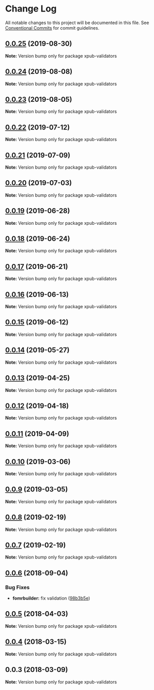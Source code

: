 # Change Log

All notable changes to this project will be documented in this file.
See [Conventional Commits](https://conventionalcommits.org) for commit guidelines.

## [0.0.25](https://gitlab.coko.foundation/pubsweet/pubsweet/compare/xpub-validators@0.0.24...xpub-validators@0.0.25) (2019-08-30)

**Note:** Version bump only for package xpub-validators





## [0.0.24](https://gitlab.coko.foundation/pubsweet/pubsweet/compare/xpub-validators@0.0.23...xpub-validators@0.0.24) (2019-08-08)

**Note:** Version bump only for package xpub-validators





## [0.0.23](https://gitlab.coko.foundation/pubsweet/pubsweet/compare/xpub-validators@0.0.22...xpub-validators@0.0.23) (2019-08-05)

**Note:** Version bump only for package xpub-validators





## [0.0.22](https://gitlab.coko.foundation/pubsweet/pubsweet/compare/xpub-validators@0.0.21...xpub-validators@0.0.22) (2019-07-12)

**Note:** Version bump only for package xpub-validators





## [0.0.21](https://gitlab.coko.foundation/pubsweet/pubsweet/compare/xpub-validators@0.0.20...xpub-validators@0.0.21) (2019-07-09)

**Note:** Version bump only for package xpub-validators





## [0.0.20](https://gitlab.coko.foundation/pubsweet/pubsweet/compare/xpub-validators@0.0.19...xpub-validators@0.0.20) (2019-07-03)

**Note:** Version bump only for package xpub-validators





## [0.0.19](https://gitlab.coko.foundation/pubsweet/pubsweet/compare/xpub-validators@0.0.18...xpub-validators@0.0.19) (2019-06-28)

**Note:** Version bump only for package xpub-validators





## [0.0.18](https://gitlab.coko.foundation/pubsweet/pubsweet/compare/xpub-validators@0.0.17...xpub-validators@0.0.18) (2019-06-24)

**Note:** Version bump only for package xpub-validators





## [0.0.17](https://gitlab.coko.foundation/pubsweet/pubsweet/compare/xpub-validators@0.0.16...xpub-validators@0.0.17) (2019-06-21)

**Note:** Version bump only for package xpub-validators





## [0.0.16](https://gitlab.coko.foundation/pubsweet/pubsweet/compare/xpub-validators@0.0.15...xpub-validators@0.0.16) (2019-06-13)

**Note:** Version bump only for package xpub-validators





## [0.0.15](https://gitlab.coko.foundation/pubsweet/pubsweet/compare/xpub-validators@0.0.14...xpub-validators@0.0.15) (2019-06-12)

**Note:** Version bump only for package xpub-validators





## [0.0.14](https://gitlab.coko.foundation/pubsweet/pubsweet/compare/xpub-validators@0.0.13...xpub-validators@0.0.14) (2019-05-27)

**Note:** Version bump only for package xpub-validators





## [0.0.13](https://gitlab.coko.foundation/pubsweet/pubsweet/compare/xpub-validators@0.0.12...xpub-validators@0.0.13) (2019-04-25)

**Note:** Version bump only for package xpub-validators





## [0.0.12](https://gitlab.coko.foundation/pubsweet/pubsweet/compare/xpub-validators@0.0.11...xpub-validators@0.0.12) (2019-04-18)

**Note:** Version bump only for package xpub-validators





## [0.0.11](https://gitlab.coko.foundation/pubsweet/pubsweet/compare/xpub-validators@0.0.10...xpub-validators@0.0.11) (2019-04-09)

**Note:** Version bump only for package xpub-validators





## [0.0.10](https://gitlab.coko.foundation/pubsweet/pubsweet/compare/xpub-validators@0.0.9...xpub-validators@0.0.10) (2019-03-06)

**Note:** Version bump only for package xpub-validators





## [0.0.9](https://gitlab.coko.foundation/pubsweet/pubsweet/compare/xpub-validators@0.0.8...xpub-validators@0.0.9) (2019-03-05)

**Note:** Version bump only for package xpub-validators





## [0.0.8](https://gitlab.coko.foundation/pubsweet/pubsweet/compare/xpub-validators@0.0.7...xpub-validators@0.0.8) (2019-02-19)

**Note:** Version bump only for package xpub-validators





## [0.0.7](https://gitlab.coko.foundation/pubsweet/pubsweet/compare/xpub-validators@0.0.6...xpub-validators@0.0.7) (2019-02-19)

**Note:** Version bump only for package xpub-validators





<a name="0.0.6"></a>
## [0.0.6](https://gitlab.coko.foundation/pubsweet/pubsweet/compare/xpub-validators@0.0.5...xpub-validators@0.0.6) (2018-09-04)


### Bug Fixes

* **fomrbuilder:** fix validation ([98b3b5e](https://gitlab.coko.foundation/pubsweet/pubsweet/commit/98b3b5e))




<a name="0.0.5"></a>
## [0.0.5](https://gitlab.coko.foundation/pubsweet/pubsweet/compare/xpub-validators@0.0.4...xpub-validators@0.0.5) (2018-04-03)




**Note:** Version bump only for package xpub-validators

<a name="0.0.4"></a>
## [0.0.4](https://gitlab.coko.foundation/pubsweet/pubsweet/compare/xpub-validators@0.0.3...xpub-validators@0.0.4) (2018-03-15)




**Note:** Version bump only for package xpub-validators

<a name="0.0.3"></a>

## 0.0.3 (2018-03-09)

**Note:** Version bump only for package xpub-validators
